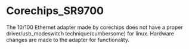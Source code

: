 # Corechips_SR9700
The 10/100 Ethernet adapter made by corechips does not have a proper driver/usb_modeswitch technique(cumbersome) for linux. Hardware changes are made to the adapter for functionality.
